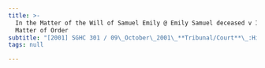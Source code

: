 ```yaml
---
title: >-
  In the Matter of the Will of Samuel Emily @ Emily Samuel deceased v In the
  Matter of Order
subtitle: "[2001] SGHC 301 / 09\_October\_2001\_**Tribunal/Court**\_:High\_Court\_**Coram**\_:Tay\_Yong\_Kwang\_JC\_**Counsel\_Name(s)**\_:—\_**Parties**\_:—"
tags: null

---
```


